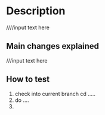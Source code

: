 # Description

////input text here

## Main changes explained

///input text here


## How to test
1. check into current branch  cd .....
2. do ....
3.
